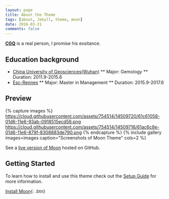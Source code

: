 ```yaml
---
layout: page
title: About the Theme
tags: [about, Jekyll, theme, moon]
date: 2016-03-21
comments: false
---
```

    

**[CGQ](http://taylantatli.github.io/Moon)** is a real person, I promise his exsitance.

## Education background
* [China University of Geosciences(Wuhan)](http://www.cug.edu.cn)
** Major: Gemology
** Duration: 2011.9-2015.6
* [Esc-Rennes](http://www.esc-rennes.fr)
** Major: Master in Management
** Duration: 2015.9-2017.6

## Preview

{% capture images %}
    https://cloud.githubusercontent.com/assets/754514/14509720/61c61058-01d6-11e6-93ab-0918515ecd56.png
    https://cloud.githubusercontent.com/assets/754514/14509716/61ac6c8e-01d6-11e6-879f-8308883de790.png
{% endcapture %}
{% include gallery images=images caption="Screenshots of Moon Theme" cols=2 %}

See a [live version of Moon](http://taylantatli.github.io/Moon) hosted on GitHub.

## Getting Started

To learn how to install and use this theme check out the [Setup Guide](http://taylantatli.me/Moon/moon-theme/) for more information.
      
[Install Moon](https://github.com/TaylanTatli/Moon){: .btn}
